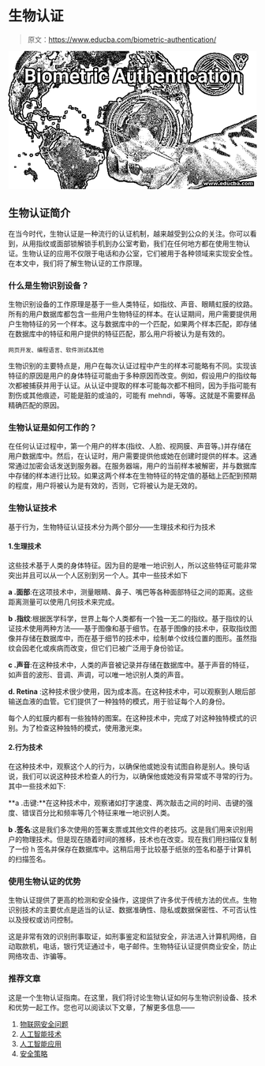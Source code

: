 # 生物认证

> 原文：<https://www.educba.com/biometric-authentication/>

![Biometric-Authentication](img/b942e6f8c4a4296787e29537c6560179.png)



## 生物认证简介

在当今时代，生物认证是一种流行的认证机制，越来越受到公众的关注。你可以看到，从用指纹或面部锁解锁手机到办公室考勤，我们在任何地方都在使用生物认证。生物认证的应用不仅限于电话和办公室，它们被用于各种领域来实现安全性。在本文中，我们将了解生物认证的工作原理。

### 什么是生物识别设备？

生物识别设备的工作原理是基于一些人类特征，如指纹、声音、眼睛虹膜的纹路。所有的用户数据库都包含一些用户生物特征的样本。在认证期间，用户需要提供用户生物特征的另一个样本。这与数据库中的一个匹配，如果两个样本匹配，即存储在数据库中的特征和用户提供的特征匹配，那么用户将被认为是有效的。

<small>网页开发、编程语言、软件测试&其他</small>

生物识别的主要特点是，用户在每次认证过程中产生的样本可能略有不同。实现该特征的原因是用户的身体特征可能由于多种原因而改变。例如，假设用户的指纹每次都被捕获并用于认证。从认证中提取的样本可能每次都不相同，因为手指可能有割伤或其他痕迹，可能是脏的或油的，可能有 mehndi，等等。这就是不需要样品精确匹配的原因。

### 生物认证是如何工作的？

在任何认证过程中，第一个用户的样本(指纹、人脸、视网膜、声音等。)并存储在用户数据库中。然后，在认证时，用户需要提供他或她在创建时提供的样本。这通常通过加密会话发送到服务器。在服务器端，用户的当前样本被解密，并与数据库中存储的样本进行比较。如果这两个样本在生物特征的特定值的基础上匹配到预期的程度，用户将被认为是有效的，否则，它将被认为是无效的。

### 生物认证技术

基于行为，生物特征认证技术分为两个部分——生理技术和行为技术

#### 1.生理技术

这些技术基于人类的身体特征。因为目的是唯一地识别人，所以这些特征可能非常突出并且可以从一个人区别到另一个人。其中一些技术如下

**a .面部**:在这项技术中，测量眼睛、鼻子、嘴巴等各种面部特征之间的距离。这些距离测量可以使用几何技术来完成。

**b .指纹**:根据医学科学，世界上每个人类都有一个独一无二的指纹。基于指纹的认证技术使用两种方法——基于图像和基于细节。在基于图像的技术中，获取指纹图像并存储在数据库中，而在基于细节的技术中，绘制单个纹线位置的图形。虽然指纹会因老化或疾病而改变，但它们已被广泛用于身份验证。

**c .声音**:在这种技术中，人类的声音被记录并存储在数据库中。基于声音的特征，如声音的波形、音调、声调，可以唯一地识别人类的声音。

**d. Retina** :这种技术很少使用，因为成本高。在这种技术中，可以观察到人眼后部输送血液的血管。它们提供了一种独特的模式，用于验证每个人的身份。

每个人的虹膜内都有一些独特的图案。在这种技术中，完成了对这种独特模式的识别。为了检查这种独特的模式，使用激光束。

#### 2.行为技术

在这种技术中，观察这个人的行为，以确保他或她没有试图自称是别人。换句话说，我们可以说这种技术检查人的行为，以确保他或她没有异常或不寻常的行为。其中一些技术如下:

**a .击键:**在这种技术中，观察诸如打字速度、两次敲击之间的时间、击键的强度、错误百分比和频率等几个特征来唯一地识别人类。

**b .签名**:这是我们多次使用的签署支票或其他文件的老技巧。这是我们用来识别用户的物理技术。但是现在随着时间的推移，技术也在改变。现在我们用扫描仪复制了一份 h 签名并保存在数据库中。这稍后用于比较基于纸张的签名和基于计算机的扫描签名。

### 使用生物认证的优势

生物认证提供了更高的检测和安全操作，这提供了许多优于传统方法的优点。生物识别技术的主要优点是适当的认证、数据准确性、隐私或数据保密性、不可否认性以及授权或访问控制。

这是非常有效的识别刑事取证，如刑事鉴定和监狱安全，非法进入计算机网络，自动取款机，电话，银行凭证通过卡，电子邮件。生物特征认证提供商业安全，防止网络攻击、诈骗等。

### 推荐文章

这是一个生物认证指南。在这里，我们将讨论生物认证如何与生物识别设备、技术和优势一起工作。您也可以阅读以下文章，了解更多信息——

1.  [物联网安全问题](https://www.educba.com/iot-security-issues/)
2.  [人工智能技术](https://www.educba.com/artificial-intelligence-technology/)
3.  [人工智能应用](https://www.educba.com/artificial-intelligence-applications/)
4.  [安全策略](https://www.educba.com/security-policies/)





